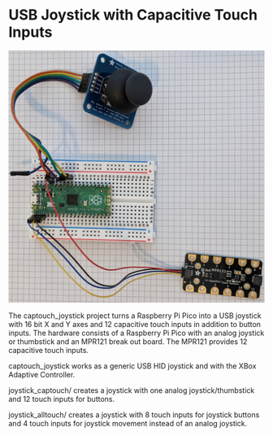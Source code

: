 # USB Joystick with Capacitive Touch Inputs

![Pi Pico with thumbstick and touch input board](./joystick_captouch/images/joystick_captouch.jpg)

The captouch_joystick project turns a Raspberry Pi Pico into a USB joystick
with 16 bit X and Y axes and 12 capacitive touch inputs in addition to
button inputs. The hardware consists of a Raspberry Pi Pico with an analog
joystick or thumbstick and an MPR121 break out board. The MPR121 provides 12
capacitive touch inputs.

captouch_joystick works as a generic USB HID joystick and with the XBox
Adaptive Controller.

joystick_captouch/ creates a joystick with one analog joystick/thumbstick and
12 touch inputs for buttons.

joystick_alltouch/ creates a joystick with 8 touch inputs for joystick buttons
and 4 touch inputs for joystick movement instead of an analog joystick.
